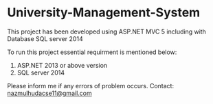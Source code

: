 # University-Management-System
This project has been developed using ASP.NET MVC 5 including with Database SQL server 2014

To run this project essential requirment is mentioned below:
1. ASP.NET 2013 or above version
2. SQL server 2014

Please inform me if any errors of problem occurs.
Contact: nazmulhudacse11@gmail.com
